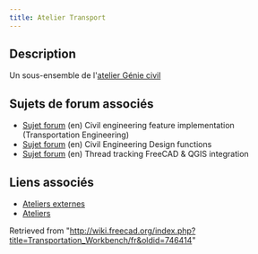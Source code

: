 ```yaml
---
title: Atelier Transport
---
```

## Description

Un sous-ensemble de l'[atelier Génie civil](/Civil_Engineering_Workbench/fr "Civil Engineering Workbench/fr")

## Sujets de forum associés

* [Sujet forum](https://forum.freecadweb.org/viewtopic.php?f=8&t=22277) (en) Civil engineering feature implementation (Transportation Engineering)
* [Sujet forum](https://forum.freecadweb.org/viewtopic.php?f=8&t=6973) (en) Civil Engineering Design functions
* [Sujet forum](https://forum.freecadweb.org/viewtopic.php?f=8&t=22390) (en) Thread tracking FreeCAD & QGIS integration

## Liens associés

* [Ateliers externes](/External_workbenches/fr "External workbenches/fr")
* [Ateliers](/Workbenches/fr "Workbenches/fr")

Retrieved from "<http://wiki.freecad.org/index.php?title=Transportation_Workbench/fr&oldid=746414>"